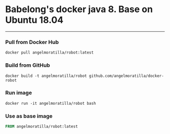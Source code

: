 # Babelong's docker java 8. Base on Ubuntu 18.04
----
### Pull from Docker Hub
```
docker pull angelmoratilla/robot:latest
```

### Build from GitHub
```
docker build -t angelmoratilla/robot github.com/angelmoratilla/docker-robot
```

### Run image
```
docker run -it angelmoratilla/robot bash
```

### Use as base image
```Dockerfile
FROM angelmoratilla/robot:latest
```


